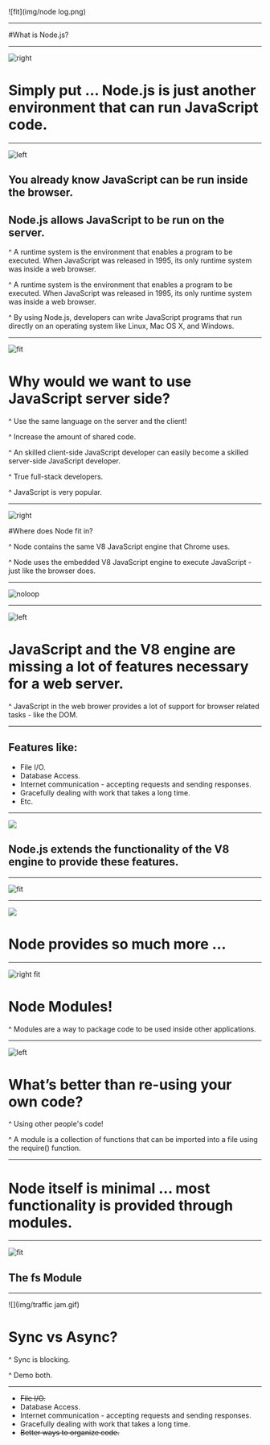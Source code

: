 ![fit](img/node log.png)

---

#What is Node.js?

---

![right](img/node_animated.gif)

# Simply put … Node.js is just another environment that can run JavaScript code.

---

![left](img/server.gif)

## You already know JavaScript can be run inside the browser.

## Node.js allows JavaScript to be run on the server.

^ A runtime system is the environment that enables a program to be executed. When JavaScript was released in 1995, its only runtime system was inside a web browser. 

^ A runtime system is the environment that enables a program to be executed. When JavaScript was released in 1995, its only runtime system was inside a web browser. 

^ By using Node.js, developers can write JavaScript programs that run directly on an operating system like Linux, Mac OS X, and Windows.

---

![fit](img/express.gif)

# Why would we want to use JavaScript server side?

^ Use the same language on the server and the client!

^ Increase the amount of shared code.

^ An skilled client-side JavaScript developer can easily become a skilled server-side JavaScript developer.

^ True full-stack developers.

^ JavaScript is very popular.

---

![right](img/V8_JavaScript_engine_logo_2.svg.png)

#Where does Node fit in?

^ Node contains the same V8 JavaScript engine that Chrome uses.

^ Node uses the embedded V8 JavaScript engine to execute JavaScript - just like the browser does.

---

![noloop](img/problem.gif)

---

![left](img/404.gif)

# JavaScript and the V8 engine are missing a lot of features necessary for a web server.

^ JavaScript in the web brower provides a lot of support for browser related tasks - like the DOM.


---

## Features like:
- File I/O.
- Database Access.
- Internet communication - accepting requests and sending responses.
- Gracefully dealing with work that takes a long time.
- Etc.

---

![](img/fireworks.gif)

## Node.js extends the functionality of the V8 engine to provide these features.

---

![fit](img/node_extras.gif)

---

![](img/npm.gif)

# Node provides so much more ...

---

![right fit](img/npm2.png)

# Node Modules!

^ Modules are a way to package code to be used inside other applications.

---

![left](img/recycle.gif)

# What’s better than re-using your own code?

^ Using other people's code!

^ A module is a collection of functions that can be imported into a file using the require() function. 

---


# Node itself is minimal … most functionality is provided through modules.

---

![fit](img/copy.gif)

## The fs Module

---

![](img/traffic jam.gif)

# Sync vs Async?

^ Sync is blocking.  

^ Demo both.

---

- ~~File I/O.~~
- Database Access.
- Internet communication - accepting requests and sending responses.
- Gracefully dealing with work that takes a long time.
- ~~Better ways to organize code.~~
